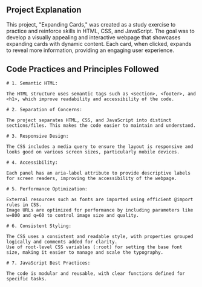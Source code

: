 ## Project Explanation

This project, "Expanding Cards," was created as a study exercise to practice and reinforce skills in HTML, CSS, and JavaScript. The goal was to develop a visually appealing and interactive webpage that showcases expanding cards with dynamic content. Each card, when clicked, expands to reveal more information, providing an engaging user experience.

## Code Practices and Principles Followed

    # 1. Semantic HTML:

    The HTML structure uses semantic tags such as <section>, <footer>, and <h1>, which improve readability and accessibility of the code.

    # 2. Separation of Concerns:

    The project separates HTML, CSS, and JavaScript into distinct sections/files. This makes the code easier to maintain and understand.

    # 3. Responsive Design:

    The CSS includes a media query to ensure the layout is responsive and looks good on various screen sizes, particularly mobile devices.

    # 4. Accessibility:

    Each panel has an aria-label attribute to provide descriptive labels for screen readers, improving the accessibility of the webpage.

    # 5. Performance Optimization:

    External resources such as fonts are imported using efficient @import rules in CSS.
    Image URLs are optimized for performance by including parameters like w=800 and q=60 to control image size and quality.

    # 6. Consistent Styling:

    The CSS uses a consistent and readable style, with properties grouped logically and comments added for clarity.
    Use of root-level CSS variables (:root) for setting the base font size, making it easier to manage and scale the typography.

    # 7. JavaScript Best Practices:

    The code is modular and reusable, with clear functions defined for specific tasks.
